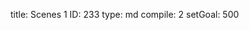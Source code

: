 title:          Scenes 1
ID:             233
type:           md
compile:        2
setGoal:        500


